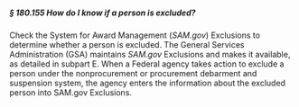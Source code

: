 ##### § 180.155 How do I know if a person is excluded? #####

Check the System for Award Management (*SAM.gov*) Exclusions to determine whether a person is excluded. The General Services Administration (GSA) maintains *SAM.gov* Exclusions and makes it available, as detailed in subpart E. When a Federal agency takes action to exclude a person under the nonprocurement or procurement debarment and suspension system, the agency enters the information about the excluded person into SAM.gov Exclusions.